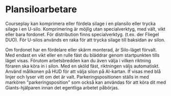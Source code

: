 # Plansiloarbetare


Courseplay kan komprimera eller fördela silage i en plansilo eller trycka silage i en U-silo.
Komprimering är möjlig utan specialverktyg, med vält, vikt eller bara fordonet.
För distribution finns specialverktyg. (t.ex. der Fliegel DUO).
För U-silos används en raka för att trycka silage till baksidan av silon.



Om fordonet har en fördelare eller skärm monterad, är Silo-läget förvalt. Med endast en vikt eller en rulle fäst
du bläddrar genom startpunkten tills läget visas.
Förutom arbetsbredden kan du även välja i vilken riktning föraren ska köra in i silon. Med en sköld fäst,
riktningen väljs automatiskt.
Använd målikonen på HUD för att välja silon på AI-kartan. If visas med blå linjer och lyser vitt om det är valt.
Parkeringspositionen ställs in med markören "parkeringsposition" som också kan användas för att köra dit med Giants-hjälparen
innan det egentliga arbetet påbörjas.


